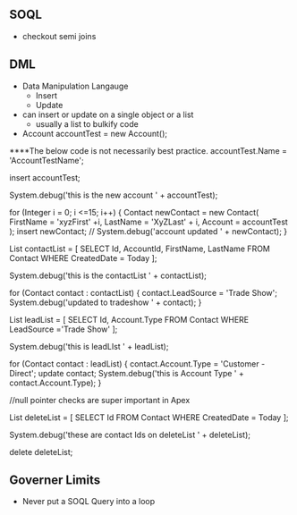 ## SOQL
- checkout semi joins
## DML
- Data Manipulation Langauge
    - Insert
    - Update
- can insert or update on a single object or a list
    - usually a list to bulkify code
- Account accountTest = new Account();

****The below code is not necessarily best practice.
accountTest.Name = 'AccountTestName';

insert accountTest;

System.debug('this is the new account ' + accountTest);

for (Integer i = 0; i <=15; i++) {
    Contact newContact = new Contact(
    FirstName = 'xyzFirst' +i,
    LastName = 'XyZLast' + i,
    Account = accountTest
    );
    insert newContact;
    // System.debug('account updated ' + newContact);
}

List<Contact> contactList = [
 SELECT Id, AccountId, FirstName, LastName
 FROM Contact
 WHERE CreatedDate = Today
 ];

System.debug('this is the contactList ' + contactList);

for (Contact contact : contactList) {
    contact.LeadSource = 'Trade Show';
    System.debug('updated to tradeshow ' + contact);
}

List<Contact> leadList = [
    SELECT Id, Account.Type
    FROM Contact
    WHERE LeadSource ='Trade Show'
];

System.debug('this is leadLIst ' + leadList);

for (Contact contact : leadList) {
    contact.Account.Type = 'Customer - Direct';
    update contact;
System.debug('this is Account Type ' + contact.Account.Type);
}

//null pointer checks are super important in Apex

List<Contact> deleteList = [
 SELECT Id
 FROM Contact
 WHERE CreatedDate = Today
 ];

System.debug('these are contact Ids on deleteList ' + deleteList);

delete deleteList;



## Governer Limits
- Never put a SOQL Query into a loop